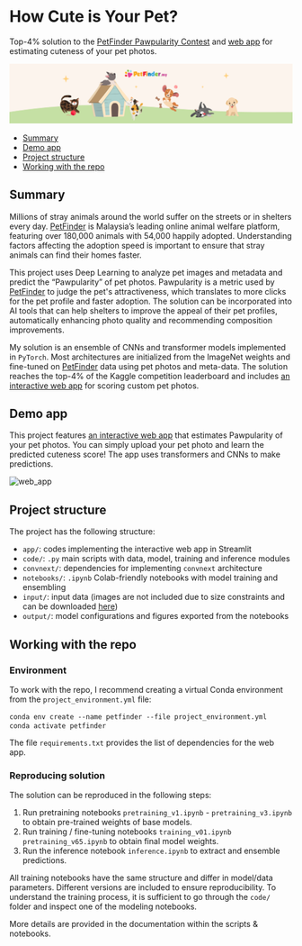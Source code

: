 # How Cute is Your Pet?

Top-4% solution to the [PetFinder Pawpularity Contest](https://www.kaggle.com/c/petfinder-pawpularity-score/overview) and [web app](https://share.streamlit.io/kozodoi/pet_pawpularity/main/web_app.py) for estimating cuteness of your pet photos.

![cover](https://github.com/kozodoi/Pet_Pawpularity/blob/main/app/header.png?raw=true-08-31-18-49-29)

- [Summary](#summary)
- [Demo app](#demo-app)
- [Project structure](#project-structure)
- [Working with the repo](#working-with-the-repo)


## Summary

Millions of stray animals around the world suffer on the streets or in shelters every day. [PetFinder](https://petfinder.my/) is Malaysia’s leading online animal welfare platform, featuring over 180,000 animals with 54,000 happily adopted. Understanding factors affecting the adoption speed is important to ensure that stray animals can find their homes faster.

This project uses Deep Learning to analyze pet images and metadata and predict the “Pawpularity” of pet photos. Pawpularity is a metric used by [PetFinder](https://petfinder.my/) to judge the pet's attractiveness, which translates to more clicks for the pet profile and faster adoption. The solution can be incorporated into AI tools that can help shelters to improve the appeal of their pet profiles, automatically enhancing photo quality and recommending composition improvements.

My solution is an ensemble of CNNs and transformer models implemented in `PyTorch`. Most architectures are initialized from the ImageNet weights and fine-tuned on [PetFinder](https://petfinder.my/) data using pet photos and meta-data. The solution reaches the top-4% of the Kaggle competition leaderboard and includes [an interactive web app](https://share.streamlit.io/kozodoi/pet_pawpularity/main/web_app.py) for scoring custom pet photos.


## Demo app

This project features [an interactive web app](https://share.streamlit.io/kozodoi/pet_pawpularity/main/web_app.py) that estimates Pawpularity of your pet photos. You can simply upload your pet photo and learn the predicted cuteness score! The app uses transformers and CNNs to make predictions.

![web_app](https://i.postimg.cc/90g241GT/Screen-2021-11-23-at-12-20-20.jpg)


## Project structure

The project has the following structure:
- `app/`: codes implementing the interactive web app in Streamlit
- `code/`: `.py` main scripts with data, model, training and inference modules
- `convnext/`: dependencies for implementing `convnext` architecture
- `notebooks/`: `.ipynb` Colab-friendly notebooks with model training and ensembling
- `input/`: input data (images are not included due to size constraints and can be downloaded [here](https://www.kaggle.com/c/petfinder-pawpularity-score/data))
- `output/`: model configurations and figures exported from the notebooks


## Working with the repo

### Environment

To work with the repo, I recommend creating a virtual Conda environment from the `project_environment.yml` file:
```
conda env create --name petfinder --file project_environment.yml
conda activate petfinder
```

The file `requirements.txt` provides the list of dependencies for the web app.


### Reproducing solution

The solution can be reproduced in the following steps:
1. Run pretraining notebooks `pretraining_v1.ipynb` - `pretraining_v3.ipynb` to obtain pre-trained weights of base models.
2. Run training / fine-tuning notebooks `training_v01.ipynb` `pretraining_v65.ipynb` to obtain final model weights.
3. Run the inference notebook `inference.ipynb` to extract and ensemble predictions.

All training notebooks have the same structure and differ in model/data parameters. Different versions are included to ensure reproducibility. To understand the training process, it is sufficient to go through the `code/` folder and inspect one of the modeling notebooks.

More details are provided in the documentation within the scripts & notebooks.
